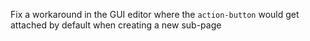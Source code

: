 Fix a workaround in the GUI editor where the `action-button` would get attached by default when
creating a new sub-page
